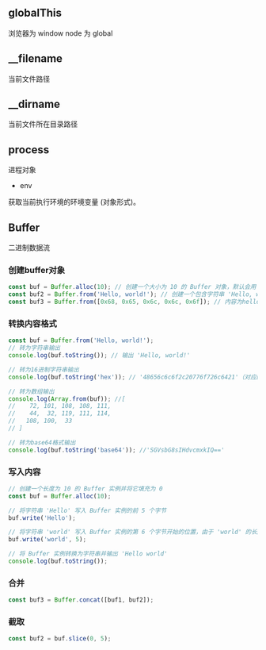 ## globalThis

浏览器为 window
node 为 global

## __filename

当前文件路径

## __dirname

当前文件所在目录路径

## process

进程对象

- env

获取当前执行环境的环境变量 (对象形式)。

## Buffer

二进制数据流

### 创建buffer对象

```js
const buf = Buffer.alloc(10); // 创建一个大小为 10 的 Buffer 对象，默认会用 0 填充
const buf2 = Buffer.from('Hello, world!'); // 创建一个包含字符串 'Hello, world!' 的 Buffer 对象
const buf3 = Buffer.from([0x68, 0x65, 0x6c, 0x6c, 0x6f]); // 内容为hello构成的16进制数组 Buffer 对象 
```

### 转换内容格式

```js
const buf = Buffer.from('Hello, world!');
// 转为字符串输出
console.log(buf.toString()); // 输出 'Hello, world!'

// 转为16进制字符串输出
console.log(buf.toString('hex')); // '48656c6c6f2c20776f726c6421'（对应的是 'Hello, world!' 的 ASCII 码）

// 转为数组输出
console.log(Array.from(buf)); //[
//    72, 101, 108, 108, 111,
//    44,  32, 119, 111, 114,
//   108, 100,  33
// ]

// 转为base64格式输出
console.log(buf.toString('base64')); //'SGVsbG8sIHdvcmxkIQ=='
```
### 写入内容

```js
// 创建一个长度为 10 的 Buffer 实例并将它填充为 0
const buf = Buffer.alloc(10);

// 将字符串 'Hello' 写入 Buffer 实例的前 5 个字节
buf.write('Hello');

// 将字符串 'world' 写入 Buffer 实例的第 6 个字节开始的位置，由于 'world' 的长度为 5，所以不会覆盖掉之前写入的 'Hello'
buf.write('world', 5); 

// 将 Buffer 实例转换为字符串并输出 'Hello world'
console.log(buf.toString()); 
```

### 合并

```js
const buf3 = Buffer.concat([buf1, buf2]);
```

### 截取

```js
const buf2 = buf.slice(0, 5);
```